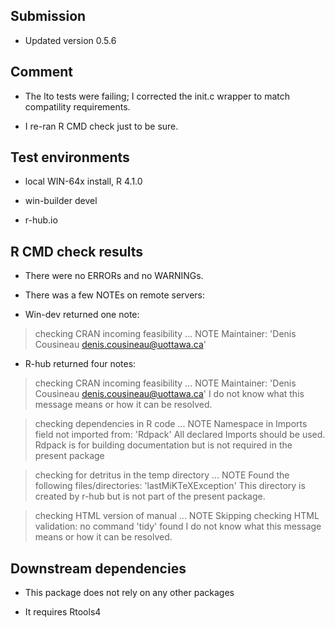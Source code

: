 ## Submission

* Updated version 0.5.6

## Comment

* The lto tests were failing; I corrected the init.c wrapper to match compatility requirements.

* I re-ran R CMD check just to be sure.

## Test environments

* local WIN-64x install, R 4.1.0

* win-builder devel 

* r-hub.io


## R CMD check results

* There were no ERRORs and no WARNINGs.

* There was a few NOTEs on remote servers: 

* Win-dev returned one note:

> checking CRAN incoming feasibility ... NOTE
Maintainer: 'Denis Cousineau <denis.cousineau@uottawa.ca>'

* R-hub returned four notes:

> checking CRAN incoming feasibility ... NOTE
Maintainer: 'Denis Cousineau <denis.cousineau@uottawa.ca>'
I do not know what this message means or how it can be resolved.

> checking dependencies in R code ... NOTE
  Namespace in Imports field not imported from: 'Rdpack'
    All declared Imports should be used.
Rdpack is for building documentation but is not required in the present package

> checking for detritus in the temp directory ... NOTE
  Found the following files/directories:
    'lastMiKTeXException'
This directory is created by r-hub but is not part of the present package.

> checking HTML version of manual ... NOTE
Skipping checking HTML validation: no command 'tidy' found
I do not know what this message means or how it can be resolved.



## Downstream dependencies

* This package does not rely on any other packages

* It requires Rtools4

